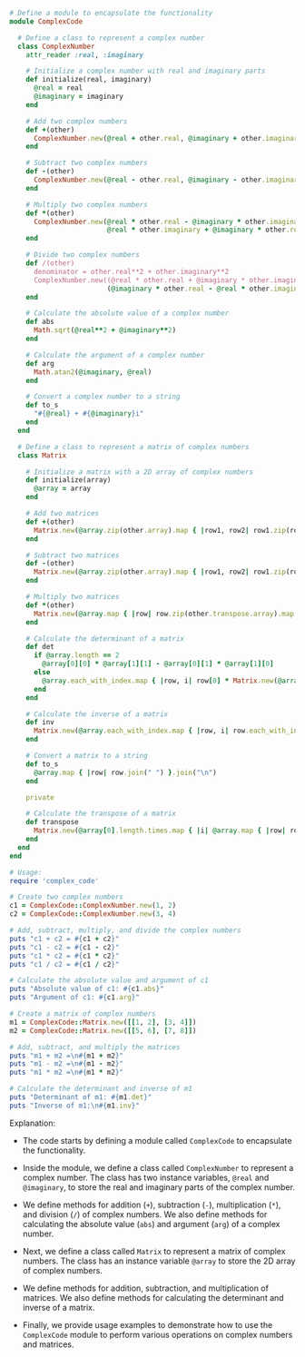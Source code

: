```ruby
# Define a module to encapsulate the functionality
module ComplexCode

  # Define a class to represent a complex number
  class ComplexNumber
    attr_reader :real, :imaginary

    # Initialize a complex number with real and imaginary parts
    def initialize(real, imaginary)
      @real = real
      @imaginary = imaginary
    end

    # Add two complex numbers
    def +(other)
      ComplexNumber.new(@real + other.real, @imaginary + other.imaginary)
    end

    # Subtract two complex numbers
    def -(other)
      ComplexNumber.new(@real - other.real, @imaginary - other.imaginary)
    end

    # Multiply two complex numbers
    def *(other)
      ComplexNumber.new(@real * other.real - @imaginary * other.imaginary,
                        @real * other.imaginary + @imaginary * other.real)
    end

    # Divide two complex numbers
    def /(other)
      denominator = other.real**2 + other.imaginary**2
      ComplexNumber.new((@real * other.real + @imaginary * other.imaginary) / denominator,
                        (@imaginary * other.real - @real * other.imaginary) / denominator)
    end

    # Calculate the absolute value of a complex number
    def abs
      Math.sqrt(@real**2 + @imaginary**2)
    end

    # Calculate the argument of a complex number
    def arg
      Math.atan2(@imaginary, @real)
    end

    # Convert a complex number to a string
    def to_s
      "#{@real} + #{@imaginary}i"
    end
  end

  # Define a class to represent a matrix of complex numbers
  class Matrix

    # Initialize a matrix with a 2D array of complex numbers
    def initialize(array)
      @array = array
    end

    # Add two matrices
    def +(other)
      Matrix.new(@array.zip(other.array).map { |row1, row2| row1.zip(row2).map { |c1, c2| c1 + c2 } })
    end

    # Subtract two matrices
    def -(other)
      Matrix.new(@array.zip(other.array).map { |row1, row2| row1.zip(row2).map { |c1, c2| c1 - c2 } })
    end

    # Multiply two matrices
    def *(other)
      Matrix.new(@array.map { |row| row.zip(other.transpose.array).map { |row1, col2| row1.zip(col2).sum { |c1, c2| c1 * c2 } } })
    end

    # Calculate the determinant of a matrix
    def det
      if @array.length == 2
        @array[0][0] * @array[1][1] - @array[0][1] * @array[1][0]
      else
        @array.each_with_index.map { |row, i| row[0] * Matrix.new(@array.reject { |r, j| i == r || j == 0 }).det }.sum
      end
    end

    # Calculate the inverse of a matrix
    def inv
      Matrix.new(@array.each_with_index.map { |row, i| row.each_with_index.map { |c, j| Matrix.new(@array.reject { |r, k| i == r || j == k }).det * (-1)**(i + j) / self.det } })
    end

    # Convert a matrix to a string
    def to_s
      @array.map { |row| row.join(" ") }.join("\n")
    end

    private

    # Calculate the transpose of a matrix
    def transpose
      Matrix.new(@array[0].length.times.map { |i| @array.map { |row| row[i] } })
    end
  end
end

# Usage:
require 'complex_code'

# Create two complex numbers
c1 = ComplexCode::ComplexNumber.new(1, 2)
c2 = ComplexCode::ComplexNumber.new(3, 4)

# Add, subtract, multiply, and divide the complex numbers
puts "c1 + c2 = #{c1 + c2}"
puts "c1 - c2 = #{c1 - c2}"
puts "c1 * c2 = #{c1 * c2}"
puts "c1 / c2 = #{c1 / c2}"

# Calculate the absolute value and argument of c1
puts "Absolute value of c1: #{c1.abs}"
puts "Argument of c1: #{c1.arg}"

# Create a matrix of complex numbers
m1 = ComplexCode::Matrix.new([[1, 2], [3, 4]])
m2 = ComplexCode::Matrix.new([[5, 6], [7, 8]])

# Add, subtract, and multiply the matrices
puts "m1 + m2 =\n#{m1 + m2}"
puts "m1 - m2 =\n#{m1 - m2}"
puts "m1 * m2 =\n#{m1 * m2}"

# Calculate the determinant and inverse of m1
puts "Determinant of m1: #{m1.det}"
puts "Inverse of m1:\n#{m1.inv}"
```

Explanation:

- The code starts by defining a module called `ComplexCode` to encapsulate the functionality.


- Inside the module, we define a class called `ComplexNumber` to represent a complex number. The class has two instance variables, `@real` and `@imaginary`, to store the real and imaginary parts of the complex number.


- We define methods for addition (`+`), subtraction (`-`), multiplication (`*`), and division (`/`) of complex numbers. We also define methods for calculating the absolute value (`abs`) and argument (`arg`) of a complex number.


- Next, we define a class called `Matrix` to represent a matrix of complex numbers. The class has an instance variable `@array` to store the 2D array of complex numbers.


- We define methods for addition, subtraction, and multiplication of matrices. We also define methods for calculating the determinant and inverse of a matrix.


- Finally, we provide usage examples to demonstrate how to use the `ComplexCode` module to perform various operations on complex numbers and matrices.